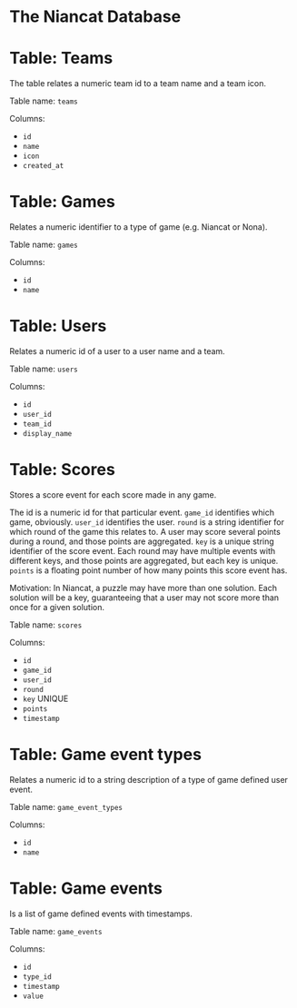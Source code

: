# The Niancat Database

# Table: Teams
The table relates a numeric team id to a team name and a team icon.

Table name: `teams`

Columns:
- `id`
- `name`
- `icon`
- `created_at`

# Table: Games
Relates a numeric identifier to a type of game (e.g. Niancat or Nona).

Table name: `games`

Columns:
- `id`
- `name`

# Table: Users
Relates a numeric id of a user to a user name and a team.

Table name: `users`

Columns:
- `id`
- `user_id`
- `team_id`
- `display_name`

# Table: Scores
Stores a score event for each score made in any game.

The id is a numeric id for that particular event.
`game_id` identifies which game, obviously.
`user_id` identifies the user.
`round` is a string identifier for which round of the game this relates to.
A user may score several points during a round, and those points are aggregated.
`key` is a unique string identifier of the score event. Each round may have multiple
events with different keys, and those points are aggregated, but each key is unique.
`points` is a floating point number of how many points this score event has.

Motivation: In Niancat, a puzzle may have more than one solution. Each solution will
be a key, guaranteeing that a user may not score more than once for a given solution.

Table name: `scores`

Columns:
- `id`
- `game_id`
- `user_id`
- `round`
- `key` UNIQUE
- `points`
- `timestamp`

# Table: Game event types
Relates a numeric id to a string description of a type of game defined user event.

Table name: `game_event_types`

Columns:
- `id`
- `name`

# Table: Game events
Is a list of game defined events with timestamps.

Table name: `game_events`

Columns:
- `id`
- `type_id`
- `timestamp`
- `value`

